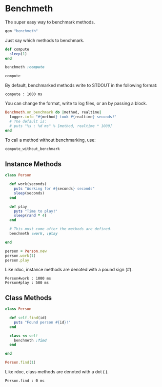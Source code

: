 # Benchmeth

The super easy way to benchmark methods.

```ruby
gem "benchmeth"
```

Just say which methods to benchmark.

```ruby
def compute
  sleep(1)
end

benchmeth :compute

compute
```

By default, benchmarked methods write to STDOUT in the following format:

```
compute : 1000 ms
```

You can change the format, write to log files, or an by passing a block.

```ruby
Benchmeth.on_benchmark do |method, realtime|
  logger.info "#{method} took #{realtime} seconds!"
  # The default is:
  # puts "%s : %d ms" % [method, realtime * 1000]
end
```

To call a method without benchmarking, use:

```ruby
compute_without_benchmark
```

## Instance Methods

```ruby
class Person

  def work(seconds)
    puts "Working for #{seconds} seconds"
    sleep(seconds)
  end

  def play
    puts "Time to play!"
    sleep(rand * 4)
  end

  # This must come after the methods are defined.
  benchmeth :work, :play

end

person = Person.new
person.work(1)
person.play
```

Like rdoc, instance methods are denoted with a pound sign (#).

```
Person#work : 1000 ms
Person#play : 500 ms
```

## Class Methods

```ruby
class Person

  def self.find(id)
    puts "Found person #{id}!"
  end

  class << self
    benchmeth :find
  end

end

Person.find(1)
```

Like rdoc, class methods are denoted with a dot (.).

```
Person.find : 0 ms
```
